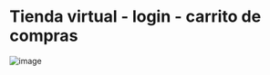 # Tienda virtual - login - carrito de compras
![image](https://github.com/JackHD4k/Laboratorio5-Tienda-Virtual/blob/main/Cat%C3%A1logo%20de%20productos%20con%20carrito.jpg)
